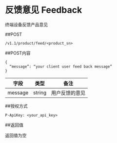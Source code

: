# 反馈意见 Feedback

终端设备反馈产品意见

##POST

    /v1.1/product/feed/<product_sn>

##POST内容

    {
      “message”: “your client user feed back message”
    }

|字段|	 类型|	 备注|
|--|--|--|
|message|	 string	| 用户反馈的意见|

##授权方式

    P-ApiKey: <your_api_key>
##返回值

返回值为空
